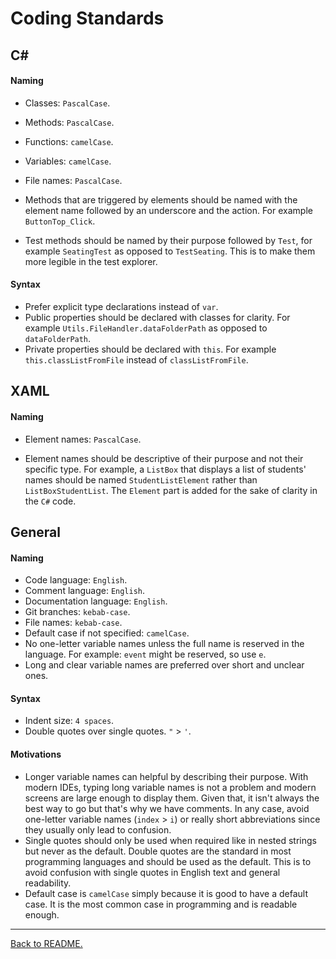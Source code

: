 # Coding Standards

## C#

#### Naming

-   Classes: `PascalCase`.
-   Methods: `PascalCase`.
-   Functions: `camelCase`.
-   Variables: `camelCase`.
-   File names: `PascalCase`.

-   Methods that are triggered by elements should be named with the element name followed by an underscore and the action. For example `ButtonTop_Click`. 
-   Test methods should be named by their purpose followed by `Test`, for example `SeatingTest` as opposed to `TestSeating`. This is to make them more legible in the test explorer.

#### Syntax

-   Prefer explicit type declarations instead of `var`.
-   Public properties should be declared with classes for clarity. For example `Utils.FileHandler.dataFolderPath` as opposed to `dataFolderPath`.
-   Private properties should be declared with `this`. For example `this.classListFromFile` instead of `classListFromFile`.

## XAML

#### Naming

-   Element names: `PascalCase`.

-   Element names should be descriptive of their purpose and not their specific type. For example, a `ListBox` that displays a list of students' names should be named `StudentListElement` rather than `ListBoxStudentList`. The `Element` part is added for the sake of clarity in the `C#` code.

## General

#### Naming

-   Code language: `English`.
-   Comment language: `English`.
-   Documentation language: `English`.
-   Git branches: `kebab-case`.
-   File names: `kebab-case`.
-   Default case if not specified: `camelCase`.
-   No one-letter variable names unless the full name is reserved in the language. For example: `event` might be reserved, so use `e`.
-   Long and clear variable names are preferred over short and unclear ones.

#### Syntax

-   Indent size: `4 spaces`.
-   Double quotes over single quotes. `"` > `'`.

#### Motivations

-   Longer variable names can helpful by describing their purpose. With modern IDEs, typing long variable names is not a problem and modern screens are large enough to display them. Given that, it isn't always the best way to go but that's why we have comments. In any case, avoid one-letter variable names (`index` > `i`) or really short abbreviations since they usually only lead to confusion.
-   Single quotes should only be used when required like in nested strings but never as the default. Double quotes are the standard in most programming languages and should be used as the default. This is to avoid confusion with single quotes in English text and general readability.
-   Default case is `camelCase` simply because it is good to have a default case. It is the most common case in programming and is readable enough.

---

[Back to README.](../README.md)
